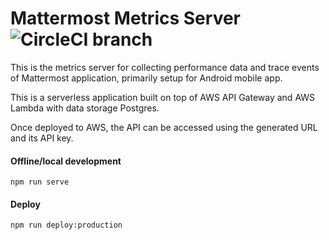 # Mattermost Metrics Server ![CircleCI branch](https://img.shields.io/circleci/project/github/mattermost/mattermost-metrics-server/master.svg)

This is the metrics server for collecting performance data and trace events of Mattermost application, primarily setup for Android mobile app.

This is a serverless application built on top of AWS API Gateway and AWS Lambda with data storage Postgres.

Once deployed to AWS, the API can be accessed using the generated URL and its API key.

#### Offline/local development

```
npm run serve
```

#### Deploy

```
npm run deploy:production
```
